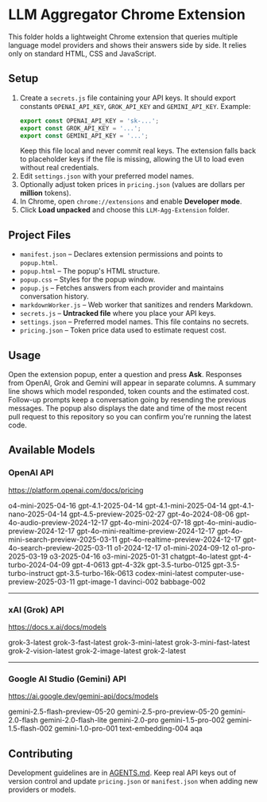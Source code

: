 # LLM Aggregator Chrome Extension

This folder holds a lightweight Chrome extension that queries multiple language model providers and shows their answers side by side. It relies only on standard HTML, CSS and JavaScript.

## Setup
1. Create a `secrets.js` file containing your API keys.
   It should export constants `OPENAI_API_KEY`, `GROK_API_KEY` and `GEMINI_API_KEY`.
   Example:
   ```js
   export const OPENAI_API_KEY = 'sk-...';
   export const GROK_API_KEY = '...';
   export const GEMINI_API_KEY = '...';
   ```
   Keep this file local and never commit real keys. The extension falls back to
   placeholder keys if the file is missing, allowing the UI to load even without
   real credentials.
2. Edit `settings.json` with your preferred model names.
3. Optionally adjust token prices in `pricing.json` (values are dollars per **million** tokens).
4. In Chrome, open `chrome://extensions` and enable **Developer mode**.
5. Click **Load unpacked** and choose this `LLM-Agg-Extension` folder.

## Project Files
- `manifest.json` – Declares extension permissions and points to `popup.html`.
- `popup.html` – The popup's HTML structure.
- `popup.css` – Styles for the popup window.
- `popup.js` – Fetches answers from each provider and maintains conversation history.
- `markdownWorker.js` – Web worker that sanitizes and renders Markdown.
- `secrets.js` – **Untracked file** where you place your API keys.
- `settings.json` – Preferred model names. This file contains no secrets.
- `pricing.json` – Token price data used to estimate request cost.

## Usage
Open the extension popup, enter a question and press **Ask**. Responses from OpenAI, Grok and Gemini will appear in separate columns. A summary line shows which model responded, token counts and the estimated cost. Follow-up prompts keep a conversation going by resending the previous messages.
The popup also displays the date and time of the most recent pull request to this repository so you can confirm you're running the latest code.

## Available Models

### OpenAI API
https://platform.openai.com/docs/pricing

o4-mini-2025-04-16
gpt-4.1-2025-04-14
gpt-4.1-mini-2025-04-14
gpt-4.1-nano-2025-04-14
gpt-4.5-preview-2025-02-27
gpt-4o-2024-08-06
gpt-4o-audio-preview-2024-12-17
gpt-4o-mini-2024-07-18
gpt-4o-mini-audio-preview-2024-12-17
gpt-4o-mini-realtime-preview-2024-12-17
gpt-4o-mini-search-preview-2025-03-11
gpt-4o-realtime-preview-2024-12-17
gpt-4o-search-preview-2025-03-11
o1-2024-12-17
o1-mini-2024-09-12
o1-pro-2025-03-19
o3-2025-04-16
o3-mini-2025-01-31
chatgpt-4o-latest
gpt-4-turbo-2024-04-09
gpt-4-0613
gpt-4-32k
gpt-3.5-turbo-0125
gpt-3.5-turbo-instruct
gpt-3.5-turbo-16k-0613
codex-mini-latest
computer-use-preview-2025-03-11
gpt-image-1
davinci-002
babbage-002

---

### xAI (Grok) API
https://docs.x.ai/docs/models

grok-3-latest
grok-3-fast-latest
grok-3-mini-latest
grok-3-mini-fast-latest
grok-2-vision-latest
grok-2-image-latest
grok-2-latest

---

### Google AI Studio (Gemini) API
https://ai.google.dev/gemini-api/docs/models

gemini-2.5-flash-preview-05-20
gemini-2.5-pro-preview-05-20
gemini-2.0-flash
gemini-2.0-flash-lite
gemini-2.0-pro
gemini-1.5-pro-002
gemini-1.5-flash-002
gemini-1.0-pro-001
text-embedding-004
aqa

## Contributing

Development guidelines are in [AGENTS.md](AGENTS.md). Keep real API keys out of
version control and update `pricing.json` or `manifest.json` when adding new
providers or models.
